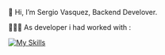 👋 Hi, I’m Sergio Vasquez, Backend Develover.

👩🏻‍💻 As developer i had worked with :

[![My Skills](https://skillicons.dev/icons?i=dotnet,azure,react,js)](https://skillicons.dev)


<!---
Sergiotrader29/Sergiotrader29 is a ✨ special ✨ repository because its `README.md` (this file) appears on your GitHub profile.
You can click the Preview link to take a look at your changes.
--->
